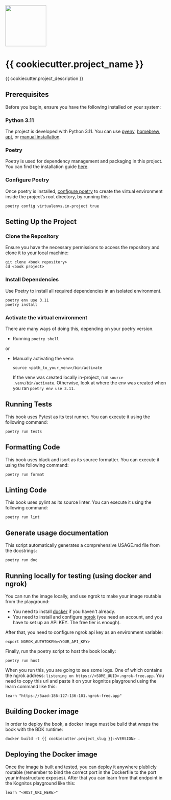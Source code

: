 <img src="src/{{ cookiecutter.project_slug }}/data/icon.svg" width="128" height="128">

# {{ cookiecutter.project_name }}

{{ cookiecutter.project_description }}

## Prerequisites
Before you begin, ensure you have the following installed on your system:

### Python 3.11
The project is developed with Python 3.11. You can use [pyenv](https://github.com/pyenv/pyenv), [homebrew](https://formulae.brew.sh/formula/python@3.11), [apt](https://linuxcapable.com/how-to-install-python-3-11-on-ubuntu-linux/), or [manual installation](https://www.python.org/downloads/).
 
### Poetry
Poetry is used for dependency management and packaging in this project. You can find the installation guide [here](https://python-poetry.org/docs/).

### Configure Poetry
Once poetry is installed, [configure poetry](https://python-poetry.org/docs/configuration/#virtualenvsin-project) to create the virtual environment inside the project’s root directory, by running this:

```Text CLI
poetry config virtualenvs.in-project true
```

## Setting Up the Project

### Clone the Repository
Ensure you have the necessary permissions to access the repository and clone it to your local machine:

```shell
git clone <book repository>
cd <book project>
```

### Install Dependencies
Use Poetry to install all required dependencies in an isolated environment.

```shell
poetry env use 3.11
poetry install
```

### Activate the virtual environment

There are many ways of doing this, depending on your poetry version.

- Running `poetry shell`

or

- Manually activating the venv:
  ```
  source <path_to_your_venv>/bin/activate
  ```
    If the venv was created locally in-project, run `source .venv/bin/activate`. Otherwise, look at where the env was created when you ran `poetry env use 3.11`.

## Running Tests
This book uses Pytest as its test runner. You can execute it using the following command:

```shell
poetry run tests
```

## Formatting Code
This book uses black and isort as its source formatter. You can execute it using the following command:

```shell
poetry run format
```

## Linting Code
This book uses pylint as its source linter. You can execute it using the following command:

```shell
poetry run lint
```

## Generate usage documentation
This script automatically generates a comprehensive USAGE.md file from the docstrings:

```shell
poetry run doc
```

## Running locally for testing (using docker and ngrok)
You can run the image locally, and use ngrok to make your image routable from the playground:

- You need to install [docker](https://www.docker.com) if you haven't already.
- You need to install and configure [ngrok](https://ngrok.com/) (you need an account, and you have to set up an API KEY. The free tier is enough).

After that, you need to configure ngrok api key as an environment variable:

```shell
export NGROK_AUTHTOKEN=<YOUR_API_KEY>
```

Finally, run the poetry script to host the book locally:

```shell
poetry run host
```

When you run this, you are going to see some logs. One of which contains the ngrok address: `listening on https://<SOME_UUID>.ngrok-free.app`. You need to copy this url and paste it on your kognitos playground using the learn command like this:

```
learn "https://5aad-186-127-136-101.ngrok-free.app"
```

## Building Docker image
In order to deploy the book, a docker image must be build that wraps the book with the BDK runtime:

```shell
docker build -t {{ cookiecutter.project_slug }}:<VERSION> .
```

## Deploying the Docker image
Once the image is built and tested, you can deploy it anywhere plublicly routable (remember to bind the correct port in the Dockerfile to the port your infrastructure exposes). After that you can learn from that endpoint in the Kognitos playground like this:

```
learn "<HOST_URI_HERE>"
```
